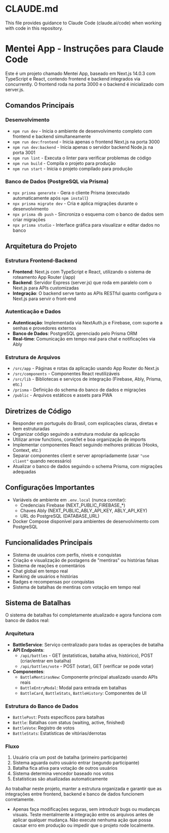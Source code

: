 # CLAUDE.md

This file provides guidance to Claude Code (claude.ai/code) when working with code in this repository.

# Mentei App - Instruções para Claude Code

Este é um projeto chamado Mentei App, baseado em Next.js 14.0.3 com TypeScript e React, contendo frontend e backend integrados via concurrently. O frontend roda na porta 3000 e o backend é inicializado com server.js.

## Comandos Principais

### Desenvolvimento
- `npm run dev` - Inicia o ambiente de desenvolvimento completo com frontend e backend simultaneamente
- `npm run dev:frontend` - Inicia apenas o frontend Next.js na porta 3000
- `npm run dev:backend` - Inicia apenas o servidor backend Node.js na porta 3001
- `npm run lint` - Executa o linter para verificar problemas de código
- `npm run build` - Compila o projeto para produção
- `npm run start` - Inicia o projeto compilado para produção

### Banco de Dados (PostgreSQL via Prisma)
- `npx prisma generate` - Gera o cliente Prisma (executado automaticamente após `npm install`)
- `npx prisma migrate dev` - Cria e aplica migrações durante o desenvolvimento
- `npx prisma db push` - Sincroniza o esquema com o banco de dados sem criar migrações
- `npx prisma studio` - Interface gráfica para visualizar e editar dados no banco

## Arquitetura do Projeto

### Estrutura Frontend-Backend
- **Frontend**: Next.js com TypeScript e React, utilizando o sistema de roteamento App Router (/app)
- **Backend**: Servidor Express (server.js) que roda em paralelo com o Next.js para APIs customizadas
- **Integração**: O backend serve tanto as APIs RESTful quanto configura o Next.js para servir o front-end

### Autenticação e Dados
- **Autenticação**: Implementada via NextAuth.js e Firebase, com suporte a senhas e provedores externos
- **Banco de Dados**: PostgreSQL gerenciado pelo Prisma ORM
- **Real-time**: Comunicação em tempo real para chat e notificações via Ably

### Estrutura de Arquivos
- `/src/app` - Páginas e rotas da aplicação usando App Router do Next.js
- `/src/components` - Componentes React reutilizáveis
- `/src/lib` - Bibliotecas e serviços de integração (Firebase, Ably, Prisma, etc.)
- `/prisma` - Definição do schema do banco de dados e migrações
- `/public` - Arquivos estáticos e assets para PWA

## Diretrizes de Código

- Responder em português do Brasil, com explicações claras, diretas e bem estruturadas
- Organizar código seguindo a estrutura modular da aplicação
- Utilizar arrow functions, const/let e boa organização de imports
- Implementar componentes React seguindo melhores práticas (Hooks, Context, etc.)
- Separar componentes client e server apropriadamente (usar `"use client"` quando necessário)
- Atualizar o banco de dados seguindo o schema Prisma, com migrações adequadas

## Configurações Importantes

- Variáveis de ambiente em `.env.local` (nunca comitar):
  - Credenciais Firebase (NEXT_PUBLIC_FIREBASE_*)
  - Chaves Ably (NEXT_PUBLIC_ABLY_API_KEY, ABLY_API_KEY)
  - URL do PostgreSQL (DATABASE_URL)
- Docker Compose disponível para ambientes de desenvolvimento com PostgreSQL

## Funcionalidades Principais

- Sistema de usuários com perfis, níveis e conquistas
- Criação e visualização de postagens de "mentiras" ou histórias falsas
- Sistema de reações e comentários
- Chat global em tempo real
- Ranking de usuários e histórias
- Badges e recompensas por conquistas
- Sistema de batalhas de mentiras com votação em tempo real

## Sistema de Batalhas

O sistema de batalhas foi completamente atualizado e agora funciona com banco de dados real:

### Arquitetura
- **BattleService**: Serviço centralizado para todas as operações de batalha
- **API Endpoints**: 
  - `/api/battles` - GET (estatísticas, batalha ativa, histórico), POST (criar/entrar em batalha)
  - `/api/battles/vote` - POST (votar), GET (verificar se pode votar)
- **Componentes**:
  - `BattleMentirasNew`: Componente principal atualizado usando APIs reais
  - `BattleEntryModal`: Modal para entrada em batalhas
  - `BattleCard`, `BattleStats`, `BattleHistory`: Componentes de UI

### Estrutura do Banco de Dados
- `BattlePost`: Posts específicos para batalhas
- `Battle`: Batalhas com status (waiting, active, finished)
- `BattleVote`: Registro de votos
- `BattleStats`: Estatísticas de vitórias/derrotas

### Fluxo
1. Usuário cria um post de batalha (primeiro participante)
2. Sistema aguarda outro usuário entrar (segundo participante)
3. Batalha fica ativa para votação de outros usuários
4. Sistema determina vencedor baseado nos votos
5. Estatísticas são atualizadas automaticamente

Ao trabalhar neste projeto, manter a estrutura organizada e garantir que as integrações entre frontend, backend e banco de dados funcionem corretamente.

- Apenas faça modificações seguras, sem introduzir bugs ou mudanças visuais.
Teste mentalmente a integração entre os arquivos antes de aplicar qualquer mudança.
Não execute nenhuma ação que possa causar erro em produção ou impedir que o projeto rode localmente.